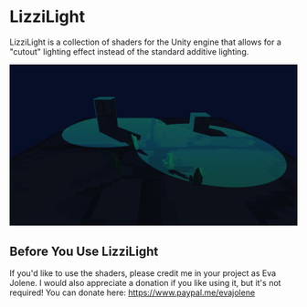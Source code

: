 # LizziLight

LizziLight is a collection of shaders for the Unity engine that allows for a "cutout" lighting effect instead of the standard additive lighting.

![Example image showing what LizziLight looks like.](https://github.com/evajolene/lizzi-light/blob/master/GitHubImages/Screenshot.png)

## Before You Use LizziLight

If you'd like to use the shaders, please credit me in your project as Eva Jolene. I would also appreciate a donation if you like using it, but it's not required! You can donate here: https://www.paypal.me/evajolene
